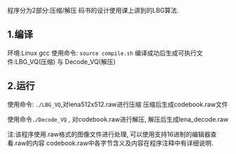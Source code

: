 程序分为2部分:压缩/解压
码书的设计使用课上讲到的LBG算法.

## 1.编译
环境:Linux gcc
使用命令: ```source compile.sh```
编译成功后生成可执行文件:LBG_VQ(压缩) 与 Decode_VQ(解压)
## 2.运行
使用命令: ```./LBG_VQ```,对lena512x512.raw进行压缩
压缩后生成codebook.raw文件

使用命令```./Decode_VQ``` , 对codebook.raw进行解压,
解压后生成lena_decode.raw

注:该程序使用.raw格式的图像文件进行处理,
可以使用支持16进制的编辑器查看.raw的内容
codebook.raw中各字节含义及内容在程序注释中有详细说明.
